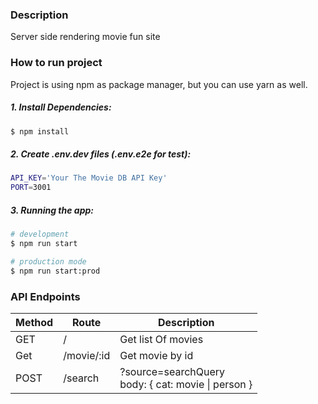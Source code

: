 ### Description 
Server side rendering movie fun site

### How to run project
Project is using npm as package manager, but you can use yarn as well.
##### 1. Install Dependencies:
```bash
$ npm install
```
##### 2. Create .env.dev files (.env.e2e for test):

```bash
API_KEY='Your The Movie DB API Key'
PORT=3001
```

##### 3. Running the app:

```bash
# development
$ npm run start

# production mode
$ npm run start:prod
```

### API Endpoints
| Method | Route      | Description                                              |
|--------|------------|----------------------------------------------------------|
| GET    | /          | Get list Of movies                                       |
| Get    | /movie/:id | Get movie by id                                          |
| POST   | /search    | ?source=searchQuery <br> body: { cat: movie \| person  } |